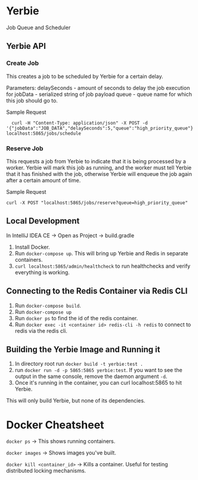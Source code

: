 # Yerbie
Job Queue and Scheduler

## Yerbie API

### Create Job
This creates a job to be scheduled by Yerbie for a certain delay.

Parameters:
delaySeconds - amount of seconds to delay the job execution for
jobData - serialized string of job payload
queue - queue name for which this job should go to.

Sample Request
```
  curl -H "Content-Type: application/json" -X POST -d '{"jobData":"JOB_DATA","delaySeconds":5,"queue":"high_priority_queue"}' localhost:5865/jobs/schedule 
```

### Reserve Job
This requests a job from Yerbie to indicate that it is being processed by a worker. Yerbie will mark this
job as running, and the worker must tell Yerbie that it has finished with the job, otherwise Yerbie will enqueue
the job again after a certain amount of time.

Sample Request
```
curl -X POST "localhost:5865/jobs/reserve?queue=high_priority_queue"
```

## Local Development
In IntelliJ IDEA CE -> Open as Project -> build.gradle

1. Install Docker.
2. Run `docker-compose up`. This will bring up Yerbie and Redis in separate containers.
3. `curl localhost:5865/admin/healthcheck` to run healthchecks and verify everything is working.

## Connecting to the Redis Container via Redis CLI
1. Run `docker-compose build`.
2. Run `docker-compose up`
3. Run `docker ps` to find the id of the redis container.
4. Run `docker exec -it <container id> redis-cli -h redis` to connect to redis via the redis cli.


## Building the Yerbie Image and Running it
1. In directory root run `docker build -t yerbie:test .`
2. run `docker run -d -p 5865:5865 yerbie:test`.
   If you want to see the output in the same console, remove the daemon argument `-d`.
3. Once it's running in the container, you can curl localhost:5865 to hit Yerbie.

This will only build Yerbie, but none of its dependencies.

# Docker Cheatsheet

`docker ps` -> This shows running containers.

`docker images` -> Shows images you've built.

`docker kill <container_id>` -> Kills a container. Useful for testing distributed locking mechanisms.
